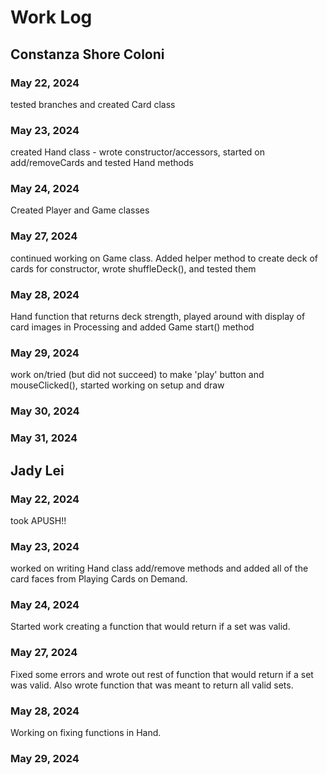 # Work Log

## Constanza Shore Coloni

### May 22, 2024

tested branches and created Card class

### May 23, 2024

created Hand class - wrote constructor/accessors, started on add/removeCards and tested Hand methods

### May 24, 2024

Created Player and Game classes

### May 27, 2024

continued working on Game class. Added helper method to create deck of cards for constructor, wrote shuffleDeck(), and tested them

### May 28, 2024

Hand function that returns deck strength, played around with display of card images in Processing and added Game start() method

### May 29, 2024

work on/tried (but did not succeed) to make 'play' button and mouseClicked(), started working on setup and draw

### May 30, 2024



### May 31, 2024



## Jady Lei

### May 22, 2024

took APUSH!!

### May 23, 2024

worked on writing Hand class add/remove methods and added all of the card faces from Playing Cards on Demand.

### May 24, 2024

Started work creating a function that would return if a set was valid. 

### May 27, 2024

Fixed some errors and wrote out rest of function that would return if a set was valid. Also wrote function that was meant to return all valid sets.

### May 28, 2024

Working on fixing functions in Hand.

### May 29, 2024


